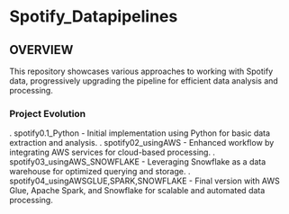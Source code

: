 # Spotify_Datapipelines
## OVERVIEW
This repository showcases various approaches to working with Spotify data, progressively upgrading the pipeline for efficient data analysis and processing.
### Project Evolution
. spotify0.1_Python - Initial implementation using Python for basic data extraction and analysis.
. spotify02_usingAWS - Enhanced workflow by integrating AWS services for cloud-based processing.
. spotify03_usingAWS_SNOWFLAKE - Leveraging Snowflake as a data warehouse for optimized querying and storage.
. spotify04_usingAWSGLUE,SPARK,SNOWFLAKE - Final version with AWS Glue, Apache Spark, and Snowflake for scalable and automated data processing.
